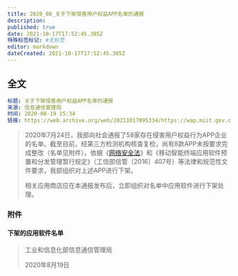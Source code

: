 ```yaml
---
title: 2020_08_关于下架侵害用户权益APP名单的通报
description:
published: true
date: 2021-10-17T17:52:45.385Z
特殊标签标记: #无标签
editor: markdown
dateCreated: 2021-10-17T17:52:45.385Z
---
```


## 全文

```YAML
标题: 关于下架侵害用户权益APP名单的通报
来源: 信息通信管理局
时间: 2020-08-19 15:34
链接: https://web.archive.org/web/20211017095334/https://wap.miit.gov.cn/gyhxxhb/jgsj/xxtxglj/APPqhyhqyzxzzxd/tzgg/art/2020/art_85a0d7437c9e457da3a4b2a450bb73c8.html
```

> 2020年7月24日，我部向社会通报了58家存在侵害用户权益行为APP企业的名单。截至目前，经第三方检测机构核查复检，尚有8款APP未按要求完成整改（名单见附件）。依据《[网络安全法](/rule/普通法律/中华人民共和国网络安全法.md)》和《移动智能终端应用软件预置和分发管理暂行规定》（工信部信管〔2016〕407号）等法律和规范性文件要求，我部组织对上述APP进行下架。
>
> 相关应用商店应在本通报发布后，立即组织对名单中应用软件进行下架处理。

### 附件

#### 下架的应用软件名单



> 工业和信息化部信息通信管理局
>
> 2020年8月19日
